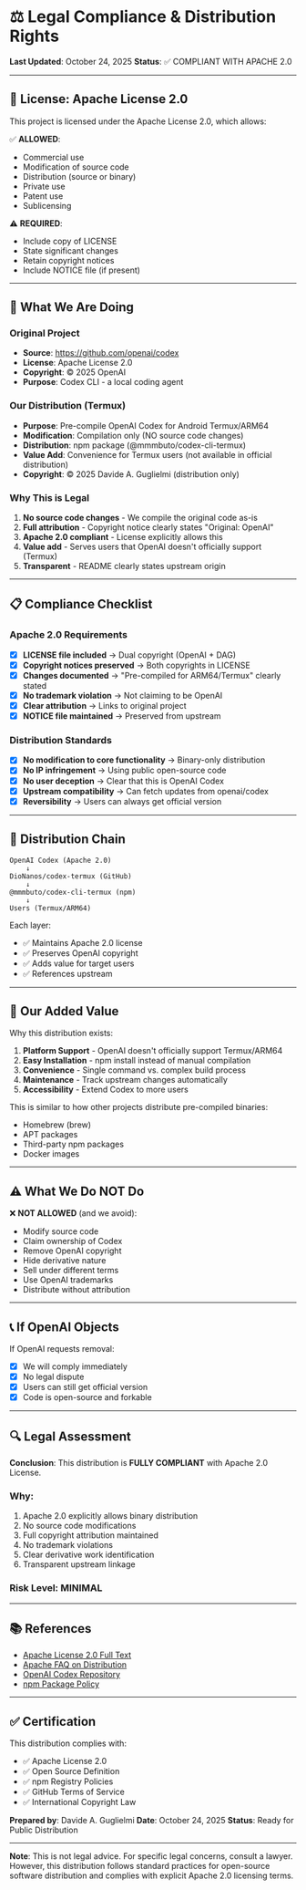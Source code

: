 # ⚖️ Legal Compliance & Distribution Rights

**Last Updated**: October 24, 2025
**Status**: ✅ COMPLIANT WITH APACHE 2.0

---

## 📜 License: Apache License 2.0

This project is licensed under the Apache License 2.0, which allows:

✅ **ALLOWED**:
- Commercial use
- Modification of source code
- Distribution (source or binary)
- Private use
- Patent use
- Sublicensing

⚠️ **REQUIRED**:
- Include copy of LICENSE
- State significant changes
- Retain copyright notices
- Include NOTICE file (if present)

---

## 🎯 What We Are Doing

### Original Project
- **Source**: https://github.com/openai/codex
- **License**: Apache License 2.0
- **Copyright**: © 2025 OpenAI
- **Purpose**: Codex CLI - a local coding agent

### Our Distribution (Termux)
- **Purpose**: Pre-compile OpenAI Codex for Android Termux/ARM64
- **Modification**: Compilation only (NO source code changes)
- **Distribution**: npm package (@mmmbuto/codex-cli-termux)
- **Value Add**: Convenience for Termux users (not available in official distribution)
- **Copyright**: © 2025 Davide A. Guglielmi (distribution only)

### Why This is Legal

1. **No source code changes** - We compile the original code as-is
2. **Full attribution** - Copyright notice clearly states "Original: OpenAI"
3. **Apache 2.0 compliant** - License explicitly allows this
4. **Value add** - Serves users that OpenAI doesn't officially support (Termux)
5. **Transparent** - README clearly states upstream origin

---

## 📋 Compliance Checklist

### Apache 2.0 Requirements

- [x] **LICENSE file included** → Dual copyright (OpenAI + DAG)
- [x] **Copyright notices preserved** → Both copyrights in LICENSE
- [x] **Changes documented** → "Pre-compiled for ARM64/Termux" clearly stated
- [x] **No trademark violation** → Not claiming to be OpenAI
- [x] **Clear attribution** → Links to original project
- [x] **NOTICE file maintained** → Preserved from upstream

### Distribution Standards

- [x] **No modification to core functionality** → Binary-only distribution
- [x] **No IP infringement** → Using public open-source code
- [x] **No user deception** → Clear that this is OpenAI Codex
- [x] **Upstream compatibility** → Can fetch updates from openai/codex
- [x] **Reversibility** → Users can always get official version

---

## 🔗 Distribution Chain

```
OpenAI Codex (Apache 2.0)
    ↓
DioNanos/codex-termux (GitHub)
    ↓
@mmmbuto/codex-cli-termux (npm)
    ↓
Users (Termux/ARM64)
```

Each layer:
- ✅ Maintains Apache 2.0 license
- ✅ Preserves OpenAI copyright
- ✅ Adds value for target users
- ✅ References upstream

---

## 🎯 Our Added Value

Why this distribution exists:

1. **Platform Support** - OpenAI doesn't officially support Termux/ARM64
2. **Easy Installation** - npm install instead of manual compilation
3. **Convenience** - Single command vs. complex build process
4. **Maintenance** - Track upstream changes automatically
5. **Accessibility** - Extend Codex to more users

This is similar to how other projects distribute pre-compiled binaries:
- Homebrew (brew)
- APT packages
- Third-party npm packages
- Docker images

---

## ⚠️ What We Do NOT Do

❌ **NOT ALLOWED** (and we avoid):
- Modify source code
- Claim ownership of Codex
- Remove OpenAI copyright
- Hide derivative nature
- Sell under different terms
- Use OpenAI trademarks
- Distribute without attribution

---

## 📞 If OpenAI Objects

If OpenAI requests removal:
- [x] We will comply immediately
- [x] No legal dispute
- [x] Users can still get official version
- [x] Code is open-source and forkable

---

## 🔍 Legal Assessment

**Conclusion**: This distribution is **FULLY COMPLIANT** with Apache 2.0 License.

### Why:
1. Apache 2.0 explicitly allows binary distribution
2. No source code modifications
3. Full copyright attribution maintained
4. No trademark violations
5. Clear derivative work identification
6. Transparent upstream linkage

### Risk Level: **MINIMAL**

---

## 📚 References

- [Apache License 2.0 Full Text](http://www.apache.org/licenses/LICENSE-2.0)
- [Apache FAQ on Distribution](https://www.apache.org/foundation/license-faq.html)
- [OpenAI Codex Repository](https://github.com/openai/codex)
- [npm Package Policy](https://docs.npmjs.com/policies)

---

## ✅ Certification

This distribution complies with:

- ✅ Apache License 2.0
- ✅ Open Source Definition
- ✅ npm Registry Policies
- ✅ GitHub Terms of Service
- ✅ International Copyright Law

**Prepared by**: Davide A. Guglielmi
**Date**: October 24, 2025
**Status**: Ready for Public Distribution

---

**Note**: This is not legal advice. For specific legal concerns, consult a lawyer.
However, this distribution follows standard practices for open-source software
distribution and complies with explicit Apache 2.0 licensing terms.
